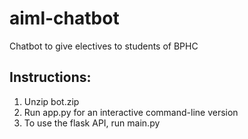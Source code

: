 # aiml-chatbot
Chatbot to give electives to students of BPHC

## Instructions:
1. Unzip bot.zip 
2. Run app.py for an interactive command-line version
3. To use the flask API, run main.py
